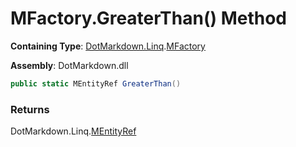 # MFactory\.GreaterThan\(\) Method

**Containing Type**: [DotMarkdown.Linq](../../README.md)\.[MFactory](../README.md)

**Assembly**: DotMarkdown\.dll

```csharp
public static MEntityRef GreaterThan()
```

### Returns

DotMarkdown\.Linq\.[MEntityRef](../../MEntityRef/README.md)

